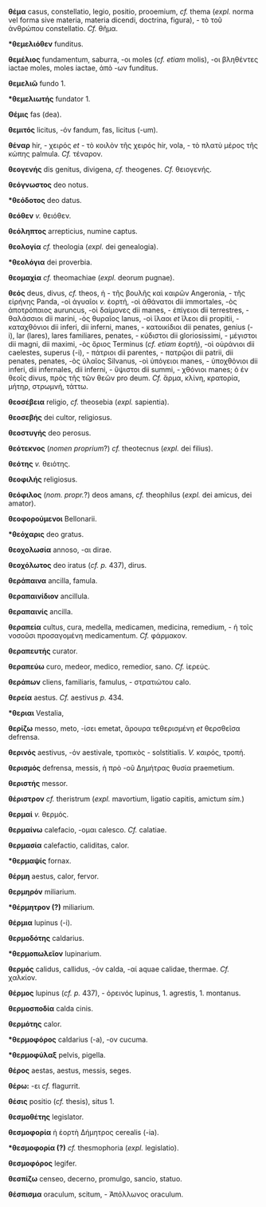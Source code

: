 **θέμα** casus, constellatio, legio, positio, prooemium, *cf.* thema
(*expl.* norma vel forma sive materia, materia dicendi, doctrina,
figura), - τὸ τοῦ ἀνθρώπου constellatio. *Cf.* θῆμα.

**\*θεμελιόθεν** funditus.

**θεμέλιος** fundamentum, saburra, -οι moles (*cf. etiam* molis), -οι
βληθέντες iactae moles, moles iactae, ἀπὸ -ων funditus.

**θεμελιῶ** fundo 1.

**\*θεμελιωτής** fundator 1.

**Θέμις** fas (dea).

**θεμιτός** licitus, -όν fandum, fas, licitus (-um).

**θέναρ** hir, - χειρός *et* - τὸ κοιλὸν τῆς χειρός hir, vola, - τὸ
πλατὺ μέρος τῆς κώπης palmula. *Cf.* τέναρον.

**θεογενής** dis genitus, divigena, *cf.* theogenes. *Cf.* θειογενής.

**θεόγνωστος** deo notus.

**\*θεόδοτος** deo datus.

**θεόθεν** *v.* θειόθεν.

**θεόληπτος** arrepticius, numine captus.

**θεολογία** *cf.* theologia (*expl.* dei genealogia).

**\*θεολόγια** dei proverbia.

**θεομαχία** *cf.* theomachiae (*expl.* deorum pugnae).

**θεός** deus, divus, *cf.* theos, ἡ - τῆς βουλῆς καὶ καιρῶν
Angeronia, - τῆς εἰρήνης Panda, -οὶ ἀγυαῖοι *v.* ἑορτή, -οὶ ἀθάνατοι dii
immortales, -ὸς ἀποτρόπαιος auruncus, -οὶ δαίμονες dii manes, -
ἐπίγειοι dii terrestres, - θαλάσσιοι dii marini, -ὸς θυραῖος Ianus, -οὶ
ἵλαοι *et* ἵλεοι dii propitii, - καταχθόνιοι dii inferi, dii inferni,
manes, - κατοικίδιοι dii penates, genius (-i), lar (lares), lares
familiares, penates, - κύδιστοι dii gloriosissimi, - μέγιστοι dii magni,
dii maximi, -ὸς ὅριος Terminus (*cf. etiam* ἑορτή), -οὶ οὐράνιοι dii
caelestes, superus (-i), - πάτριοι dii parentes, - πατρῷοι dii patrii,
dii penates, penates, -ὸς ὑλαῖος Silvanus, -οὶ ὑπόγειοι manes, -
ὑποχθόνιοι dii inferi, dii infernales, dii inferni, - ὕψιστοι dii
summi, - χθόνιοι manes; ὁ ἐν θεοῖς divus, πρὸς τῆς τῶν θεῶν pro deum.
*Cf.* ἅρμα, κλίνη, κρατορία, μήτηρ, στρωμνή, τάττω.

**θεοσέβεια** religio, *cf.* theosebia (*expl.* sapientia).

**θεοσεβής** dei cultor, religiosus.

**θεοστυγής** deo perosus.

**θεότεκνος** (*nomen proprium*?) *cf.* theotecnus (*expl.* dei filius).

**θεότης** *v.* θειότης.

**θεοφιλής** religiosus.

**θεόφιλος** (*nom. propr.*?) deos amans, *cf.* theophilus (*expl.* dei
amicus, dei amator).

**θεοφορούμενοι** Bellonarii.

**\*θεόχαρις** deo gratus.

**θεοχολωσία** annoso, -αι dirae.

**θεοχόλωτος** deo iratus (*cf. p.* 437), dirus.

**θεράπαινα** ancilla, famula.

**θεραπαινίδιον** ancillula.

**θεραπαινίς** ancilla.

**θεραπεία** cultus, cura, medella, medicamen, medicina, remedium, - ἡ
τοῖς νοσοῦσι προσαγομένη medicamentum. *Cf.* φάρμακον.

**θεραπευτής** curator.

**θεραπεύω** curo, medeor, medico, remedior, sano. *Cf.* ἱερεύς.

**θεράπων** cliens, familiaris, famulus, - στρατιώτου calo.

**θερεία** aestus. *Cf.* aestivus *p.* 434.

**\*θεριαι** Vestalia,

**θερίζω** messo, meto, -ίσει emetat, ἄρουρα τεθερισμένη *et* θερσθεῖσα
defrensa.

**θερινός** aestivus, -όν aestivale, τροπικὸς - solstitialis. *V.*
καιρός, τροπή.

**θερισμός** defrensa, messis, ἡ πρὸ -οῦ Δημήτρας θυσία praemetium.

**θεριστής** messor.

**θέριστρον** *cf.* theristrum (*expl.* mavortium, ligatio capitis,
amictum *sim.*)

**θερμαί** *v.* θερμός.

**θερμαίνω** calefacio, -ομαι calesco. *Cf.* calatiae.

**θερμασία** calefactio, caliditas, calor.

**\*θερμαψίς** fornax.

**θέρμη** aestus, calor, fervor.

**θερμηρόν** miliarium.

**\*θέρμητρον (?)** miliarium.

**θέρμια** lupinus (-i).

**θερμοδότης** caldarius.

**\*θερμοπωλεῖον** lupinarium.

**θερμός** calidus, callidus, -όν calda, -αί aquae calidae, thermae.
*Cf.* χαλκίον.

**θέρμος** lupinus (*cf. p.* 437), - ὀρεινός lupinus, 1. agrestis, 1.
montanus.

**θερμοσποδία** calda cinis.

**θερμότης** calor.

**\*θερμοφόρος** caldarius (-a), -ον cucuma.

**\*θερμοφύλαξ** pelvis, pigella.

**θέρος** aestas, aestus, messis, seges.

**θέρω:** -ει *cf.* flagurrit.

**θέσις** positio (*cf.* thesis), situs 1.

**θεσμοθέτης** legislator.

**θεσμοφορία** ἡ ἑορτὴ Δήμητρος cerealis (-ia).

**\*θεσμοφορία (?)** *cf.* thesmophoria (*expl.* legislatio).

**θεσμοφόρος** legifer.

**θεσπίζω** censeo, decerno, promulgo, sancio, statuo.

**θέσπισμα** oraculum, scitum, - Ἀπόλλωνος oraculum.
